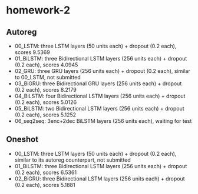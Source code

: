 # homework-2

## Autoreg
- 00_LSTM: three LSTM layers (50 units each) + dropout (0.2 each), scores 9.5369
- 01_BiLSTM: three Bidirectional LSTM layers (256 units each) + dropout (0.2 each), scores 4.0945
- 02_GRU: three GRU layers (256 units each) + dropout (0.2 each), similar to 00_LSTM, not submitted
- 03_BiGRU: three Bidirectional GRU layers (256 units each) + dropout (0.2 each), scores 8.2179
- 04_BiLSTM: four Bidirectional LSTM layers (256 units each) + dropout (0.2 each), scores 5.0126
- 05_BiLSTM: two Bidirectional LSTM layers (256 units each) + dropout (0.2 each), scores 5.1252
- 06_seq2seq: 3enc+2dec BiLSTM layers (256 units each), waiting for test

## Oneshot
- 00_LSTM: three LSTM layers (50 units each) + dropout (0.2 each), similar to its autoreg counterpart, not submitted
- 01_BiLSTM: three Bidirectional LSTM layers (256 units each) + dropout (0.2 each), scores 6.5361
- 02_BiGRU: three Bidirectional LSTM layers (256 units each) + dropout (0.2 each), scores 5.1881
